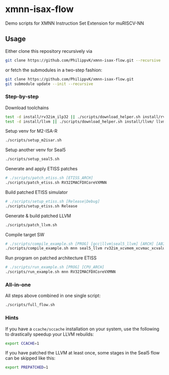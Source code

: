 # xmnn-isax-flow
Demo scripts for XMNN Instruction Set Extension for muRISCV-NN

## Usage

Either clone this repository recursively via

```sh
git clone https://github.com/PhilippvK/xmnn-isax-flow.git --recursive
```

or fetch the submodules in a two-step fashion:

```sh
git clone https://github.com/PhilippvK/xmnn-isax-flow.git
git submodule update --init --recursive
```


### Step-by-step

Download toolchains

```sh
test -d install/rv32im_ilp32 || ./scripts/download_helper.sh install/rv32im_ilp32/ gnu 2024.09.03 rv32im_zicsr_zifencei_ilp32
test -d install/llvm || ./scripts/download_helper.sh install/llvm/ llvm 19.1.6_xcvmem_heuristic
```

Setup venv for M2-ISA-R

```sh
./scripts/setup_m2isar.sh
```

Setup another venv for Seal5
```sh
./scripts/setup_seal5.sh
```

Generate and apply ETISS patches
```sh
# ./scripts/patch_etiss.sh [ETISS_ARCH]
./scripts/patch_etiss.sh RV32IMACFDXCoreVXMNN
```

Build patched ETISS simulator
```sh
# ./scripts/setup_etiss.sh [Release|Debug]
./scripts/setup_etiss.sh Release
```

Generate & build patched LLVM
```sh
./scripts/patch_llvm.sh
```

Compile target SW
```sh
# ./scripts/compile_example.sh [PROG] [gcc|llvm|seal5_llvm] [ARCH] [ABI]
./scripts/compile_example.sh mnn seal5_llvm rv32im_xcvmem_xcvmac_xcvalu_xcvbitmanip_xmnn_zicsr_zifencei ilp32
```

Run program on patched architecture ETISS
```sh
# ./scripts/run_example.sh [PROG] [CPU_ARCH]
./scripts/run_example.sh mnn RV32IMACFDXCoreVXMNN
```

### All-in-one

All steps above combined in one single script:

```sh
./scripts/full_flow.sh
```

### Hints

If you have a `ccache/sccache` installation on your system, use the following to drastically speedup your LLVM rebuilds:

```sh
export CCACHE=1
```

If you have patched the LLVM at least once, some stages in the Seal5 flow can be skipped like this:

```sh
export PREPATCHED=1
```
